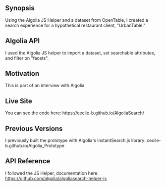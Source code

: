 ## Synopsis

Using the Algolia JS Helper and a dataset from OpenTable, I created a search experience for a hypothetical restaurant client, "UrbanTable." 

## Algolia API

I used the Algolia JS helper to import a dataset, set searchable attributes, and filter on "facets". 

## Motivation

This is part of an interview with Algolia. 

## Live Site 

You can see the code here: https://cecile-b.github.io/AlgoliaSearch/

## Previous Versions 

I previously built the prototype with Algolia's InstantSearch.js library:  cecile-b.github.io/Algolia_Prototype

## API Reference

I followed the JS Helper, documentation here: https://github.com/algolia/algoliasearch-helper-js
